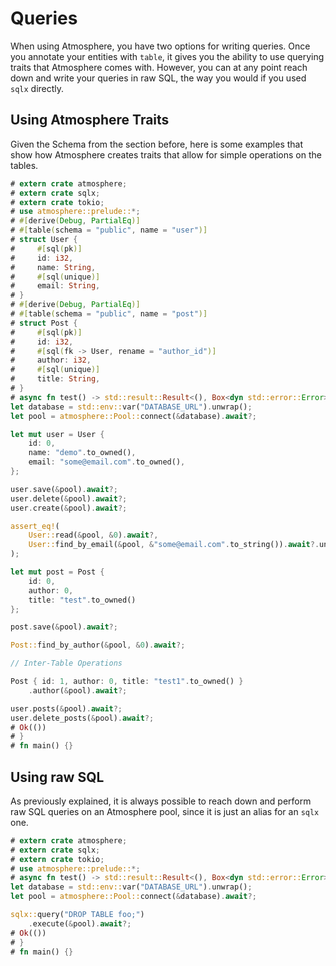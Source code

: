 # Queries

When using Atmosphere, you have two options for writing queries. Once you
annotate your entities with `table`, it gives you the ability to use querying
traits that Atmosphere comes with. However, you can at any point reach down
and write your queries in raw SQL, the way you would if you used `sqlx`
directly.

## Using Atmosphere Traits

Given the Schema from the section before, here is some examples that show how
Atmosphere creates traits that allow for simple operations on the tables.

```rust
# extern crate atmosphere;
# extern crate sqlx;
# extern crate tokio;
# use atmosphere::prelude::*;
# #[derive(Debug, PartialEq)]
# #[table(schema = "public", name = "user")]
# struct User {
#     #[sql(pk)]
#     id: i32,
#     name: String,
#     #[sql(unique)]
#     email: String,
# }
# #[derive(Debug, PartialEq)]
# #[table(schema = "public", name = "post")]
# struct Post {
#     #[sql(pk)]
#     id: i32,
#     #[sql(fk -> User, rename = "author_id")]
#     author: i32,
#     #[sql(unique)]
#     title: String,
# }
# async fn test() -> std::result::Result<(), Box<dyn std::error::Error>> {
let database = std::env::var("DATABASE_URL").unwrap();
let pool = atmosphere::Pool::connect(&database).await?;

let mut user = User {
    id: 0,
    name: "demo".to_owned(),
    email: "some@email.com".to_owned(),
};

user.save(&pool).await?;
user.delete(&pool).await?;
user.create(&pool).await?;

assert_eq!(
    User::read(&pool, &0).await?,
    User::find_by_email(&pool, &"some@email.com".to_string()).await?.unwrap()
);

let mut post = Post {
    id: 0,
    author: 0,
    title: "test".to_owned()
};

post.save(&pool).await?;

Post::find_by_author(&pool, &0).await?;

// Inter-Table Operations

Post { id: 1, author: 0, title: "test1".to_owned() }
    .author(&pool).await?;

user.posts(&pool).await?;
user.delete_posts(&pool).await?;
# Ok(())
# }
# fn main() {}
```

## Using raw SQL

As previously explained, it is always possible to reach down and perform raw SQL
queries on an Atmosphere pool, since it is just an alias for an `sqlx` one.

```rust
# extern crate atmosphere;
# extern crate sqlx;
# extern crate tokio;
# use atmosphere::prelude::*;
# async fn test() -> std::result::Result<(), Box<dyn std::error::Error>> {
let database = std::env::var("DATABASE_URL").unwrap();
let pool = atmosphere::Pool::connect(&database).await?;

sqlx::query("DROP TABLE foo;")
    .execute(&pool).await?;
# Ok(())
# }
# fn main() {}
```
